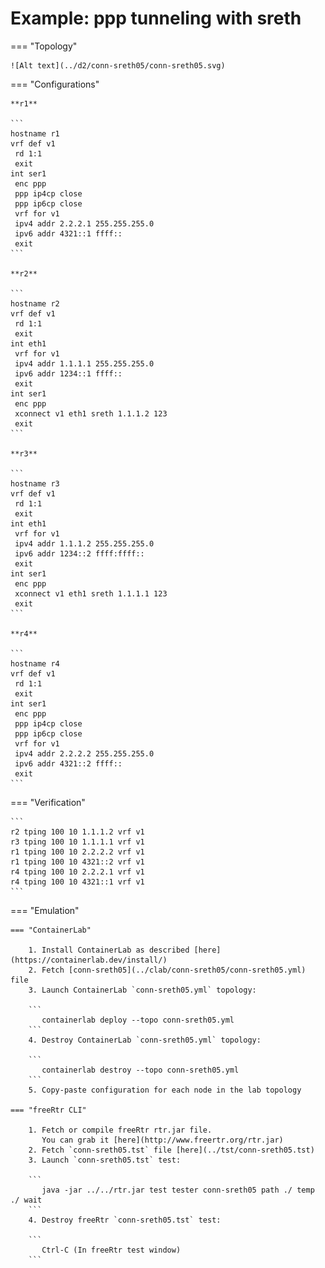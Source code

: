 # Example: ppp tunneling with sreth

=== "Topology"

    ![Alt text](../d2/conn-sreth05/conn-sreth05.svg)

=== "Configurations"

    **r1**

    ```
    hostname r1
    vrf def v1
     rd 1:1
     exit
    int ser1
     enc ppp
     ppp ip4cp close
     ppp ip6cp close
     vrf for v1
     ipv4 addr 2.2.2.1 255.255.255.0
     ipv6 addr 4321::1 ffff::
     exit
    ```

    **r2**

    ```
    hostname r2
    vrf def v1
     rd 1:1
     exit
    int eth1
     vrf for v1
     ipv4 addr 1.1.1.1 255.255.255.0
     ipv6 addr 1234::1 ffff::
     exit
    int ser1
     enc ppp
     xconnect v1 eth1 sreth 1.1.1.2 123
     exit
    ```

    **r3**

    ```
    hostname r3
    vrf def v1
     rd 1:1
     exit
    int eth1
     vrf for v1
     ipv4 addr 1.1.1.2 255.255.255.0
     ipv6 addr 1234::2 ffff:ffff::
     exit
    int ser1
     enc ppp
     xconnect v1 eth1 sreth 1.1.1.1 123
     exit
    ```

    **r4**

    ```
    hostname r4
    vrf def v1
     rd 1:1
     exit
    int ser1
     enc ppp
     ppp ip4cp close
     ppp ip6cp close
     vrf for v1
     ipv4 addr 2.2.2.2 255.255.255.0
     ipv6 addr 4321::2 ffff::
     exit
    ```

=== "Verification"

    ```
    r2 tping 100 10 1.1.1.2 vrf v1
    r3 tping 100 10 1.1.1.1 vrf v1
    r1 tping 100 10 2.2.2.2 vrf v1
    r1 tping 100 10 4321::2 vrf v1
    r4 tping 100 10 2.2.2.1 vrf v1
    r4 tping 100 10 4321::1 vrf v1
    ```

=== "Emulation"

    === "ContainerLab"

        1. Install ContainerLab as described [here](https://containerlab.dev/install/)  
        2. Fetch [conn-sreth05](../clab/conn-sreth05/conn-sreth05.yml) file  
        3. Launch ContainerLab `conn-sreth05.yml` topology:  

        ```
           containerlab deploy --topo conn-sreth05.yml  
        ```
        4. Destroy ContainerLab `conn-sreth05.yml` topology:  

        ```
           containerlab destroy --topo conn-sreth05.yml  
        ```
        5. Copy-paste configuration for each node in the lab topology

    === "freeRtr CLI"

        1. Fetch or compile freeRtr rtr.jar file.  
           You can grab it [here](http://www.freertr.org/rtr.jar)  
        2. Fetch `conn-sreth05.tst` file [here](../tst/conn-sreth05.tst)  
        3. Launch `conn-sreth05.tst` test:  

        ```
           java -jar ../../rtr.jar test tester conn-sreth05 path ./ temp ./ wait
        ```
        4. Destroy freeRtr `conn-sreth05.tst` test:  

        ```
           Ctrl-C (In freeRtr test window)
        ```

